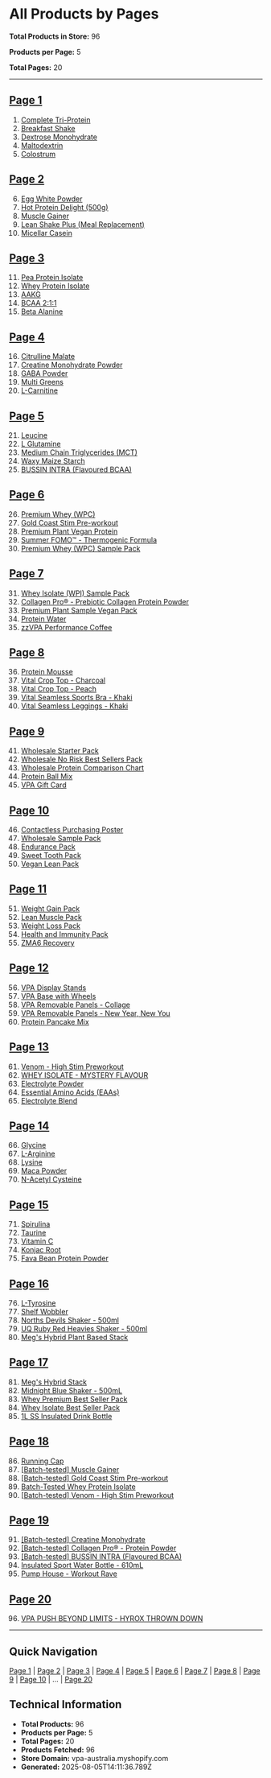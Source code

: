 # All Products by Pages

**Total Products in Store:** 96

**Products per Page:** 5

**Total Pages:** 20

---

## [Page 1](/api/products/markdown/1)

1. [Complete Tri-Protein](https://www.vpa.com.au/products/complete-tri-protein-33)
2. [Breakfast Shake](https://www.vpa.com.au/products/breakfast-shake)
3. [Dextrose Monohydrate](https://www.vpa.com.au/products/dextrose-monohydrate)
4. [Maltodextrin](https://www.vpa.com.au/products/maltodextrin)
5. [Colostrum](https://www.vpa.com.au/products/colostrum)

## [Page 2](/api/products/markdown/2)

6. [Egg White Powder](https://www.vpa.com.au/products/egg-protein)
7. [Hot Protein Delight (500g)](https://www.vpa.com.au/products/hot-protein-delight)
8. [Muscle Gainer](https://www.vpa.com.au/products/muscle-gainer)
9. [Lean Shake Plus (Meal Replacement)](https://www.vpa.com.au/products/lean-shake-plus-meal-replacement)
10. [Micellar Casein](https://www.vpa.com.au/products/micellar-casein)

## [Page 3](/api/products/markdown/3)

11. [Pea Protein Isolate](https://www.vpa.com.au/products/pea-protein-isolate)
12. [Whey Protein Isolate](https://www.vpa.com.au/products/whey-isolate-protein-powder)
13. [AAKG](https://www.vpa.com.au/products/aakg)
14. [BCAA 2:1:1](https://www.vpa.com.au/products/bcaa-2-1-1)
15. [Beta Alanine](https://www.vpa.com.au/products/beta-alanine)

## [Page 4](/api/products/markdown/4)

16. [Citrulline Malate](https://www.vpa.com.au/products/citrulline-malate)
17. [Creatine Monohydrate Powder](https://www.vpa.com.au/products/creatine-monohydrate)
18. [GABA Powder](https://www.vpa.com.au/products/gaba-powder)
19. [Multi Greens](https://www.vpa.com.au/products/multi-greens)
20. [L-Carnitine](https://www.vpa.com.au/products/l-carnitine)

## [Page 5](/api/products/markdown/5)

21. [Leucine](https://www.vpa.com.au/products/leucine)
22. [L Glutamine](https://www.vpa.com.au/products/l-glutamine)
23. [Medium Chain Triglycerides (MCT)](https://www.vpa.com.au/products/medium-chain-triglycerides-mct)
24. [Waxy Maize Starch](https://www.vpa.com.au/products/waxy-maize-starch)
25. [BUSSIN INTRA (Flavoured BCAA)](https://www.vpa.com.au/products/bcaa-7000)

## [Page 6](/api/products/markdown/6)

26. [Premium Whey (WPC)](https://www.vpa.com.au/products/premium-whey-wpc)
27. [Gold Coast Stim Pre-workout](https://www.vpa.com.au/products/gold-coast-stim-pre-workout)
28. [Premium Plant Vegan Protein](https://www.vpa.com.au/products/premium-plant-vegan-protein)
29. [Summer FOMO™ - Thermogenic Formula](https://www.vpa.com.au/products/summer-fomo)
30. [Premium Whey (WPC) Sample Pack](https://www.vpa.com.au/products/premium-whey-wpc-sample-pack-14-samples)

## [Page 7](/api/products/markdown/7)

31. [Whey Isolate (WPI) Sample Pack](https://www.vpa.com.au/products/whey-isolate-wpi-sample-pack-14-samples)
32. [Collagen Pro® - Prebiotic Collagen Protein Powder](https://www.vpa.com.au/products/collagen-pro)
33. [Premium Plant Sample Vegan Pack](https://www.vpa.com.au/products/premium-plant-sample-vegan-pack-12-flavour-samples)
34. [Protein Water](https://www.vpa.com.au/products/protein-water)
35. [zzVPA Performance Coffee](https://vpa-australia.myshopify.com/products/vpa-performance-coffee)

## [Page 8](/api/products/markdown/8)

36. [Protein Mousse](https://www.vpa.com.au/products/protein-mousse-500g)
37. [Vital Crop Top - Charcoal](https://www.vpa.com.au/products/vital-crop-top-charcoal)
38. [Vital Crop Top - Peach](https://www.vpa.com.au/products/vital-crop-top-peach)
39. [Vital Seamless Sports Bra - Khaki](https://www.vpa.com.au/products/khaki-vital-seamless-sports-bra)
40. [Vital Seamless Leggings  - Khaki](https://www.vpa.com.au/products/khaki-vital-seamless-leggings)

## [Page 9](/api/products/markdown/9)

41. [Wholesale Starter Pack](https://vpa-australia.myshopify.com/products/wholesale-starter-pack)
42. [Wholesale No Risk Best Sellers Pack](https://vpa-australia.myshopify.com/products/wholesale-no-risk-best-sellers-pack)
43. [Wholesale Protein Comparison Chart](https://vpa-australia.myshopify.com/products/wholesale-protein-comparison-chart)
44. [Protein Ball Mix](https://www.vpa.com.au/products/protein-ball-mix)
45. [VPA Gift Card](https://www.vpa.com.au/products/gift-card)

## [Page 10](/api/products/markdown/10)

46. [Contactless Purchasing Poster](https://vpa-australia.myshopify.com/products/contactless-purchasing-poster)
47. [Wholesale Sample Pack](https://vpa-australia.myshopify.com/products/wholesale-sample-pack)
48. [Endurance Pack](https://www.vpa.com.au/products/endurance-pack)
49. [Sweet Tooth Pack](https://www.vpa.com.au/products/sweet-tooth-pack)
50. [Vegan Lean Pack](https://www.vpa.com.au/products/vegan-lean-pack)

## [Page 11](/api/products/markdown/11)

51. [Weight Gain Pack](https://www.vpa.com.au/products/weight-gain-pack)
52. [Lean Muscle Pack](https://www.vpa.com.au/products/lean-muscle-pack)
53. [Weight Loss Pack](https://www.vpa.com.au/products/weight-loss-pack)
54. [Health and Immunity Pack](https://www.vpa.com.au/products/health-immunity-pack)
55. [ZMA6 Recovery](https://www.vpa.com.au/products/zma6-recovery)

## [Page 12](/api/products/markdown/12)

56. [VPA Display Stands](https://vpa-australia.myshopify.com/products/wholesale-cardboard-stands)
57. [VPA Base with Wheels](https://www.vpa.com.au/products/vpa-base-with-wheels-expansion)
58. [VPA Removable Panels - Collage](https://www.vpa.com.au/products/vpa-removable-panels-elevate-your-training)
59. [VPA Removable Panels - New Year, New You](https://www.vpa.com.au/products/vpa-removable-panels-new-year-new-you)
60. [Protein Pancake Mix](https://www.vpa.com.au/products/protein-pancake-mix)

## [Page 13](/api/products/markdown/13)

61. [Venom - High Stim Preworkout](https://www.vpa.com.au/products/venom-pre-workout)
62. [WHEY ISOLATE - MYSTERY FLAVOUR](https://vpa-australia.myshopify.com/products/1kg-whey-isolate-mystery-flavour)
63. [Electrolyte Powder](https://www.vpa.com.au/products/electrolyte-powder-1kg)
64. [Essential Amino Acids (EAAs)](https://www.vpa.com.au/products/essential-amino-acids)
65. [Electrolyte Blend](https://www.vpa.com.au/products/electrolyte-blend)

## [Page 14](/api/products/markdown/14)

66. [Glycine](https://www.vpa.com.au/products/glycine)
67. [L-Arginine](https://www.vpa.com.au/products/l-arginine)
68. [Lysine](https://www.vpa.com.au/products/lysine)
69. [Maca Powder](https://www.vpa.com.au/products/maca-powder)
70. [N-Acetyl Cysteine](https://www.vpa.com.au/products/n-acetyl-cysteine)

## [Page 15](/api/products/markdown/15)

71. [Spirulina](https://www.vpa.com.au/products/spirulina)
72. [Taurine](https://www.vpa.com.au/products/taurine)
73. [Vitamin C](https://www.vpa.com.au/products/vitamin-c)
74. [Konjac Root](https://www.vpa.com.au/products/konjac-root)
75. [Fava Bean Protein Powder](https://www.vpa.com.au/products/fava-bean-protein-powder)

## [Page 16](/api/products/markdown/16)

76. [L-Tyrosine](https://www.vpa.com.au/products/l-tyrosine)
77. [Shelf Wobbler](https://vpa-australia.myshopify.com/products/shelf-wobbler)
78. [Norths Devils Shaker - 500ml](https://www.vpa.com.au/products/north-devils-shaker-500ml)
79. [UQ Ruby Red Heavies Shaker - 500ml](https://www.vpa.com.au/products/uq-ruby-red-heavies-shaker-500ml)
80. [Meg's Hybrid Plant Based Stack](https://www.vpa.com.au/products/megs-hybrid-plant-based-stack)

## [Page 17](/api/products/markdown/17)

81. [Meg's Hybrid Stack](https://www.vpa.com.au/products/megs-hybrid-stack)
82. [Midnight Blue Shaker - 500mL](https://www.vpa.com.au/products/midnight-shaker-500ml)
83. [Whey Premium Best Seller Pack](https://www.vpa.com.au/products/whey-premium-best-seller-pack)
84. [Whey Isolate Best Seller Pack](https://www.vpa.com.au/products/whey-isolate-best-seller-pack)
85. [1L SS Insulated Drink Bottle](https://www.vpa.com.au/products/1l-insulated-drink-bottle-2)

## [Page 18](/api/products/markdown/18)

86. [Running Cap](https://www.vpa.com.au/products/running-cap)
87. [[Batch-tested] Muscle Gainer](https://www.vpa.com.au/products/batch-tested-muscle-gainer)
88. [[Batch-tested] Gold Coast Stim Pre-workout](https://www.vpa.com.au/products/batch-tested-gold-coast-stim-pre-workout)
89. [Batch-Tested Whey Protein Isolate](https://www.vpa.com.au/products/batch-tested-whey-protein-isolate-protein-powder)
90. [[Batch-tested] Venom - High Stim Preworkout](https://www.vpa.com.au/products/batch-tested-venom-high-stim-preworkout)

## [Page 19](/api/products/markdown/19)

91. [[Batch-tested] Creatine Monohydrate](https://www.vpa.com.au/products/batch-tested-creatine-monohydrate)
92. [[Batch-tested] Collagen Pro® - Protein Powder](https://www.vpa.com.au/products/batch-tested-collagen-pro-r-protein-powder)
93. [[Batch-tested] BUSSIN INTRA (Flavoured BCAA)](https://www.vpa.com.au/products/batch-tested-bussin-intra-flavoured-bcaa)
94. [Insulated Sport Water Bottle - 610mL](https://www.vpa.com.au/products/insulated-sport-water-bottle-610ml)
95. [Pump House - Workout Rave](https://www.vpa.com.au/products/pump-house-workout-rave)

## [Page 20](/api/products/markdown/20)

96. [VPA PUSH BEYOND LIMITS - HYROX THROWN DOWN](https://www.vpa.com.au/products/vpa-push-beyond-limits-hyrox-thrown-down)

---

## Quick Navigation

[Page 1](/api/products/markdown/1) | [Page 2](/api/products/markdown/2) | [Page 3](/api/products/markdown/3) | [Page 4](/api/products/markdown/4) | [Page 5](/api/products/markdown/5) | [Page 6](/api/products/markdown/6) | [Page 7](/api/products/markdown/7) | [Page 8](/api/products/markdown/8) | [Page 9](/api/products/markdown/9) | [Page 10](/api/products/markdown/10) | ... | [Page 20](/api/products/markdown/20)

## Technical Information

- **Total Products:** 96
- **Products per Page:** 5
- **Total Pages:** 20
- **Products Fetched:** 96
- **Store Domain:** vpa-australia.myshopify.com
- **Generated:** 2025-08-05T14:11:36.789Z

